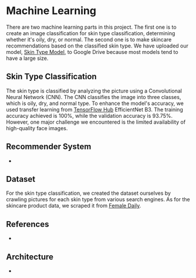 # Machine Learning

There are two machine learning parts in this project. The first one is to create an image classification for skin type classification, determining whether it's oily, dry, or normal. The second one is to make skincare recommendations based on the classified skin type. We have uploaded our model, [Skin Type Model](https://drive.google.com/drive/folders/1931EOTV2Dlu7B2bC_Ut99H1CTfQYkJMh?usp=sharing), to Google Drive because most models tend to have a large size.

## Skin Type Classification

The skin type is classified by analyzing the picture using a Convolutional Neural Network (CNN). The CNN classifies the image into three classes, which is oily, dry, and normal type. To enhance the model's accuracy, we used transfer learning from [TensorFlow Hub](https://www.tensorflow.org/hub) EfficientNet B3. The training accuracy achieved is 100%, while the validation accuracy is 93.75%. However, one major challenge we encountered is the limited availability of high-quality face images.

## Recommender System

-

## Dataset

For the skin type classification, we created the dataset ourselves by crawling pictures for each skin type from various search engines. As for the skincare product data, we scraped it from [Female Daily](https://femaledaily.com/).

## References

-

## Architecture

-





